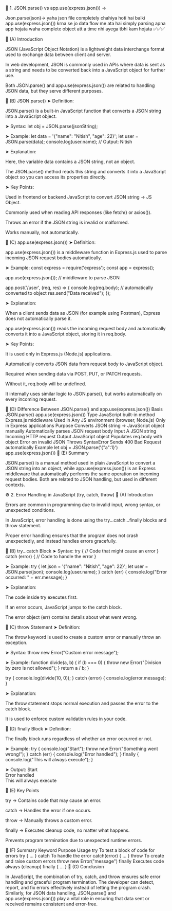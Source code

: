 🧾 1. JSON.parse() vs app.use(express.json())  ->

Json.parse(json)->  yaha json file completely chahiya hoti hai balki app.use(express.json()) krna se jo data flow me ata hai simply parsing apna app hojata waha complete object att a time nhi ayega tbhi kam hojata ✅✅✅

🔹 (A) Introduction

JSON (JavaScript Object Notation) is a lightweight data interchange format used to exchange data between client and server.

In web development, JSON is commonly used in APIs where data is sent as a string and needs to be converted back into a JavaScript object for further use.

Both JSON.parse() and app.use(express.json()) are related to handling JSON data, but they serve different purposes.

🔹 (B) JSON.parse()
➤ Definition:

JSON.parse() is a built-in JavaScript function that converts a JSON string into a JavaScript object.

➤ Syntax:
let obj = JSON.parse(jsonString);

➤ Example:
let data = '{"name": "Nitish", "age": 22}';
let user = JSON.parse(data);
console.log(user.name); // Output: Nitish

➤ Explanation:

Here, the variable data contains a JSON string, not an object.

The JSON.parse() method reads this string and converts it into a JavaScript object so you can access its properties directly.

➤ Key Points:

Used in frontend or backend JavaScript to convert JSON string → JS Object.

Commonly used when reading API responses (like fetch() or axios()).

Throws an error if the JSON string is invalid or malformed.

Works manually, not automatically.

🔹 (C) app.use(express.json())
➤ Definition:

app.use(express.json()) is a middleware function in Express.js used to parse incoming JSON request bodies automatically.

➤ Example:
const express = require('express');
const app = express();

app.use(express.json()); // middleware to parse JSON

app.post('/user', (req, res) => {
  console.log(req.body); // automatically converted to object
  res.send("Data received");
});

➤ Explanation:

When a client sends data as JSON (for example using Postman), Express does not automatically parse it.

app.use(express.json()) reads the incoming request body and automatically converts it into a JavaScript object, storing it in req.body.

➤ Key Points:

It is used only in Express.js (Node.js) applications.

Automatically converts JSON data from request body to JavaScript object.

Required when sending data via POST, PUT, or PATCH requests.

Without it, req.body will be undefined.

It internally uses similar logic to JSON.parse(), but works automatically on every incoming request.

🔹 (D) Difference Between JSON.parse() and app.use(express.json())
Basis	JSON.parse()	app.use(express.json())
Type	JavaScript built-in method	Express.js middleware
Used in	Any JS environment (browser, Node.js)	Only in Express applications
Purpose	Converts JSON string → JavaScript object manually	Automatically parses JSON request body
Input	A JSON string	Incoming HTTP request
Output	JavaScript object	Populates req.body with object
Error on invalid JSON	Throws SyntaxError	Sends 400 Bad Request automatically
Example	let obj = JSON.parse('{"a":1}')	app.use(express.json())
🔹 (E) Summary

JSON.parse() is a manual method used in plain JavaScript to convert a JSON string into an object, while app.use(express.json()) is an Express middleware that automatically performs the same operation on incoming request bodies.
Both are related to JSON handling, but used in different contexts.

⚙️ 2. Error Handling in JavaScript (try, catch, throw)
🔹 (A) Introduction

Errors are common in programming due to invalid input, wrong syntax, or unexpected conditions.

In JavaScript, error handling is done using the try...catch...finally blocks and throw statement.

Proper error handling ensures that the program does not crash unexpectedly, and instead handles errors gracefully.

🔹 (B) try...catch Block
➤ Syntax:
try {
  // Code that might cause an error
} catch (error) {
  // Code to handle the error
}

➤ Example:
try {
  let json = '{"name": "Nitish", "age": 22}';
  let user = JSON.parse(json);
  console.log(user.name);
} catch (err) {
  console.log("Error occurred: " + err.message);
}

➤ Explanation:

The code inside try executes first.

If an error occurs, JavaScript jumps to the catch block.

The error object (err) contains details about what went wrong.

🔹 (C) throw Statement
➤ Definition:

The throw keyword is used to create a custom error or manually throw an exception.

➤ Syntax:
throw new Error("Custom error message");

➤ Example:
function divide(a, b) {
  if (b === 0) {
    throw new Error("Division by zero is not allowed");
  }
  return a / b;
}

try {
  console.log(divide(10, 0));
} catch (error) {
  console.log(error.message);
}

➤ Explanation:

The throw statement stops normal execution and passes the error to the catch block.

It is used to enforce custom validation rules in your code.

🔹 (D) finally Block
➤ Definition:

The finally block runs regardless of whether an error occurred or not.

➤ Example:
try {
  console.log("Start");
  throw new Error("Something went wrong!");
} catch (err) {
  console.log("Error handled");
} finally {
  console.log("This will always execute");
}

➤ Output:
Start  
Error handled  
This will always execute

🔹 (E) Key Points

try → Contains code that may cause an error.

catch → Handles the error if one occurs.

throw → Manually throws a custom error.

finally → Executes cleanup code, no matter what happens.

Prevents program termination due to unexpected runtime errors.

🔹 (F) Summary
Keyword	Purpose	Usage
try	To test a block of code for errors	try { ... }
catch	To handle the error	catch(error) { ... }
throw	To create and raise custom errors	throw new Error("message")
finally	Executes code always (cleanup)	finally { ... }
🔹 (G) Conclusion

In JavaScript, the combination of try, catch, and throw ensures safe error handling and graceful program termination.
The developer can detect, report, and fix errors effectively instead of letting the program crash.
Similarly, for JSON data handling, JSON.parse() and app.use(express.json()) play a vital role in ensuring that data sent or received remains consistent and error-free.